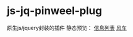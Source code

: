 # js-jq-pinweel-plug
原生js/jquery封装的插件
静态预览：
    <a href="https://yidongying.github.io/js-jq-pinweel-plug/js-custom-plug/customer/musicList.html">信息列表</a>
    <a href="https://yidongying.github.io/js-jq-pinweel-plug/jq-pinweel-plug/jQuery-风车2.0.html">风车</a>
